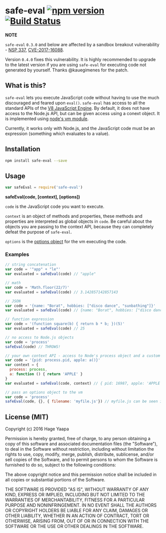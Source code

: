 # safe-eval [![npm version](https://badge.fury.io/js/safe-eval.svg)](https://badge.fury.io/js/safe-eval) [![Build Status](https://travis-ci.org/hacksparrow/safe-eval.svg?branch=master)](https://travis-ci.org/hacksparrow/safe-eval)

**NOTE**

`safe-eval` `0.3.0` and below are affected by a sandbox breakout vulnerability - [NSP 337](https://nodesecurity.io/advisories/337), [CVE-2017-16088](https://cve.mitre.org/cgi-bin/cvename.cgi?name=CVE-2017-16088).

Version `0.4.0` fixes this vulnerability. It is highly recommended to upgrade to the latest version if you are using `safe-eval` for executing code not generated by yourself. Thanks @kauegimenes for the patch.

## What is this?

`safe-eval` lets you execute JavaScript code without having to use the much discouraged and feared upon `eval()`. `safe-eval` has access to all the standard APIs of the [V8 JavaScript Engine](https://code.google.com/p/v8/). By default, it does not have access to the Node.js API, but can be given access using a conext object. It is implemented using [node's vm module](https://nodejs.org/api/vm.html).

Currently, it works only with Node.js, and the JavaScript code must be an expression (something which evaluates to a value).

## Installation

```sh
npm install safe-eval --save
```

## Usage

```js
var safeEval = require('safe-eval')
```

**safeEval(code, [context], [options])**

`code` is the JavaScript code you want to execute.

`context` is an object of methods and properties, these methods and properties are interpreted as global objects in `code`. Be careful about the objects you are passing to the context API, because they can completely defeat the purpose of `safe-eval`.

`options` is the [options object](https://nodejs.org/api/vm.html) for the vm executing the code.

### Examples

```js
// string concatenation
var code = '"app" + "le"'
var evaluated = safeEval(code) // "apple"
```

```js
// math
var code = 'Math.floor(22/7)'
var evaluated = safeEval(code) // 3.142857142857143
```

```js
// JSON
var code = '{name: "Borat", hobbies: ["disco dance", "sunbathing"]}'
var evaluated = safeEval(code) // {name: "Borat", hobbies: ["disco dance", "sunbathing"]}
```

```js
// function expression
var code = '(function square(b) { return b * b; })(5)'
var evaluated = safeEval(code) // 25
```

```js
// no access to Node.js objects
var code = 'process'
safeEval(code) // THROWS!
```

```js
// your own context API - access to Node's process object and a custom function
var code = '{pid: process.pid, apple: a()}'
var context = {
  process: process,
  a: function () { return 'APPLE' }
}
var evaluated = safeEval(code, context) // { pid: 16987, apple: 'APPLE' }
```

```js
// pass an options object to the vm
var code = 'process'
safeEval(code, {}, { filename: 'myfile.js'}) // myfile.js can be seen in the stacktrace
```

## License (MIT)

Copyright (c) 2016 Hage Yaapa

Permission is hereby granted, free of charge, to any person obtaining a copy
of this software and associated documentation files (the "Software"), to deal
in the Software without restriction, including without limitation the rights
to use, copy, modify, merge, publish, distribute, sublicense, and/or sell
copies of the Software, and to permit persons to whom the Software is
furnished to do so, subject to the following conditions:

The above copyright notice and this permission notice shall be included in all
copies or substantial portions of the Software.

THE SOFTWARE IS PROVIDED "AS IS", WITHOUT WARRANTY OF ANY KIND, EXPRESS OR
IMPLIED, INCLUDING BUT NOT LIMITED TO THE WARRANTIES OF MERCHANTABILITY,
FITNESS FOR A PARTICULAR PURPOSE AND NONINFRINGEMENT. IN NO EVENT SHALL THE
AUTHORS OR COPYRIGHT HOLDERS BE LIABLE FOR ANY CLAIM, DAMAGES OR OTHER
LIABILITY, WHETHER IN AN ACTION OF CONTRACT, TORT OR OTHERWISE, ARISING FROM,
OUT OF OR IN CONNECTION WITH THE SOFTWARE OR THE USE OR OTHER DEALINGS IN THE
SOFTWARE.

